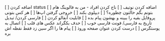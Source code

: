 [ ] اضافه کردن status
[ ] اضافه کردن نوتیف
[ ] ناج کردن افراد - من به فالوینگ هام بتونم بگم حالتون چطوره؟
[ ] دیپلوی بکند
[ ] خروجی گرفتن اپ‌ها
[ ] هر کس بتونی پروفایل بقیه را ببینه و بهشون پیام بده
[ ] قابلیت آنفالو کردن
[ ] فارسی کردن/ تبدیل تاریخ به فارسی/ فونت فارسی خوب
[ ] حدف بکگراند عکس های قلب
[ ] اتصال به پوستگرس
[ ] درست کردن عنوان صفحه وروذ
[ ] پیام ها را اگر سین زد فقط نقظه اش بره